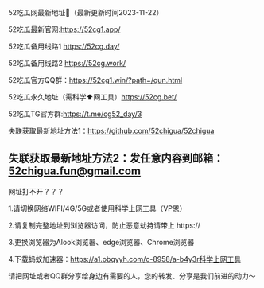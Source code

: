 52吃瓜网最新地址👋（最新更新时间2023-11-22）

52吃瓜最新官网:https://52cg1.app/

52吃瓜备用线路1 https://52cg.day/

52吃瓜备用线路2 https://52cg.work/

52吃瓜官方QQ群：https://52cg1.win/?path=/qun.html

52吃瓜永久地址（需科学⬆️网工具）https://52cg.bet/

52吃瓜TG官方群:https://t.me/cg52_day/3

失联获取最新地址方法1：https://github.com/52chigua/52chigua

失联获取最新地址方法2：发任意内容到邮箱：52chigua.fun@gmail.com
-----------------------------------------------------------------------------------------------------------------------------
网址打不开？？？

1.请切换网络WIFI/4G/5G或者使用科学上网工具（VP恩）

2.请复制完整地址到浏览器访问，防止恶意劫持请带上 https://

3.更换浏览器为Alook浏览器、edge浏览器、Chrome浏览器

4.下载蚂蚁加速器：https://a1.obqyyh.com/c-8958/a-b4y3r科学上网工具

请把网址或者QQ群分享给身边有需要的人，您的转发、分享是我们前进的动力～
